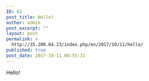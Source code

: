 ```yaml
---
ID: 62
post_title: Hello!
author: admin
post_excerpt: ""
layout: post
permalink: >
  http://35.200.64.23/index.php/en/2017/10/11/hello/
published: true
post_date: 2017-10-11 06:55:31
---
```

Hello!